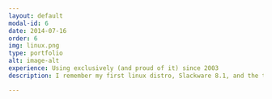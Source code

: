```yaml
---
layout: default
modal-id: 6
date: 2014-07-16
order: 6
img: linux.png
type: portfolio
alt: image-alt
experience: Using exclusively (and proud of it) since 2003
description: I remember my first linux distro, Slackware 8.1, and the trouble it was to put the PCMCIA WIFI card working. Since then I've been using Linux exclusively as my operating system.

---
```

